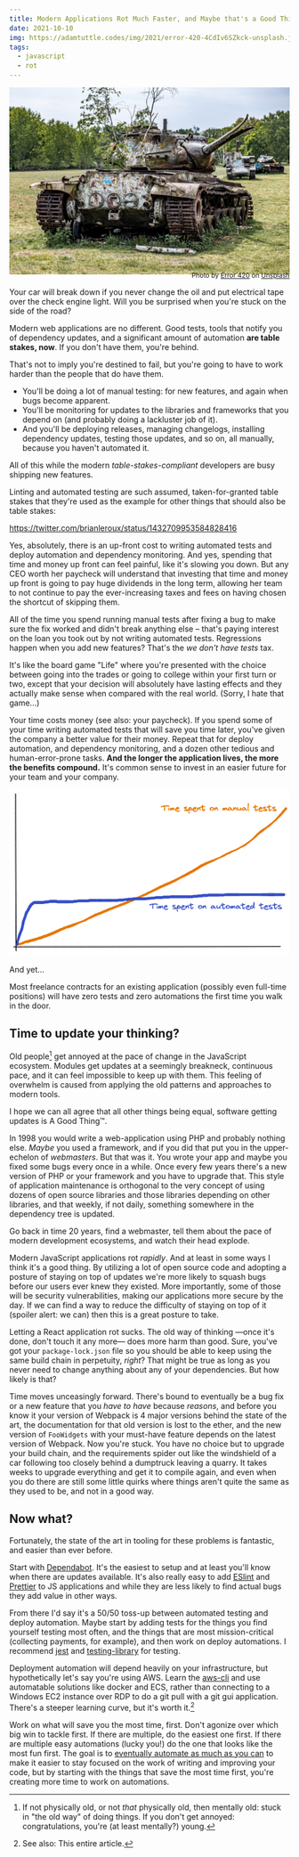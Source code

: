 ```yaml
---
title: Modern Applications Rot Much Faster, and Maybe that's a Good Thing
date: 2021-10-10
img: https://adamtuttle.codes/img/2021/error-420-4CdIv6SZkck-unsplash.jpg
tags:
  - javascript
  - rot
---
```


![An abandoned tank](/img/2021/error-420-4CdIv6SZkck-unsplash.jpg)

<div style="text-align:right; margin-top: -25px"><small>Photo by <a href="https://unsplash.com/@error420?utm_source=unsplash&utm_medium=referral&utm_content=creditCopyText">Error 420</a> on <a href="https://unsplash.com/s/photos/rotten?utm_source=unsplash&utm_medium=referral&utm_content=creditCopyText">Unsplash</a></small></div>

Your car will break down if you never change the oil and put electrical tape over the check engine light. Will you be surprised when you're stuck on the side of the road?

Modern web applications are no different. Good tests, tools that notify you of dependency updates, and a significant amount of automation **are table stakes, now**. If you don't have them, you're behind.

That's not to imply you're destined to fail, but you're going to have to work harder than the people that do have them.

- You'll be doing a lot of manual testing: for new features, and again when bugs become apparent.
- You'll be monitoring for updates to the libraries and frameworks that you depend on (and probably doing a lackluster job of it).
- And you'll be deploying releases, managing changelogs, installing dependency updates, testing those updates, and so on, all manually, because you haven't automated it.

All of this while the modern _table-stakes-compliant_ developers are busy shipping new features.

Linting and automated testing are such assumed, taken-for-granted table stakes that they're used as the example for other things that should also be table stakes:

https://twitter.com/brianleroux/status/1432709953584828416

Yes, absolutely, there is an up-front cost to writing automated tests and deploy automation and dependency monitoring. And yes, spending that time and money up front can feel painful, like it's slowing you down. But any CEO worth her paycheck will understand that investing that time and money up front is going to pay huge dividends in the long term, allowing her team to not continue to pay the ever-increasing taxes and fees on having chosen the shortcut of skipping them.

All of the time you spend running manual tests after fixing a bug to make sure the fix worked and didn't break anything else &ndash; that's paying interest on the loan you took out by not writing automated tests. Regressions happen when you add new features? That's the _we don't have tests_ tax.

It's like the board game "Life" where you're presented with the choice between going into the trades or going to college within your first turn or two, except that your decision will absolutely have lasting effects and they actually make sense when compared with the real world. (Sorry, I hate that game...)

Your time costs money (see also: your paycheck). If you spend some of your time writing automated tests that will save you time later, you've given the company a better value for their money. Repeat that for deploy automation, and dependency monitoring, and a dozen other tedious and human-error-prone tasks. **And the longer the application lives, the more the benefits compound.** It's common sense to invest in an easier future for your team and your company.

![Chart showing contrasting cumulative time spent on automated tests vs. cumulative time spent manual testing](/img/2021/automated-testing.png)

And yet...

Most freelance contracts for an existing application (possibly even full-time positions) will have zero tests and zero automations the first time you walk in the door.

## Time to update your thinking?

Old people[^1] get annoyed at the pace of change in the JavaScript ecosystem. Modules get updates at a seemingly breakneck, continuous pace, and it can feel impossible to keep up with them. This feeling of overwhelm is caused from applying the old patterns and approaches to modern tools.

I hope we can all agree that all other things being equal, software getting updates is A Good Thing™.

In 1998 you would write a web-application using PHP and probably nothing else. _Maybe_ you used a framework, and if you did that put you in the upper-echelon of _webmasters_. But that was it. You wrote your app and maybe you fixed some bugs every once in a while. Once every few years there's a new version of PHP or your framework and you have to upgrade that. This style of application maintenance is orthogonal to the very concept of using dozens of open source libraries and those libraries depending on other libraries, and that weekly, if not daily, something somewhere in the dependency tree is updated.

Go back in time 20 years, find a webmaster, tell them about the pace of modern development ecosystems, and watch their head explode.

Modern JavaScript applications rot _rapidly_. And at least in some ways I think it's a good thing. By utilizing a lot of open source code and adopting a posture of staying on top of updates we're more likely to squash bugs before our users ever knew they existed. More importantly, some of those will be security vulnerabilities, making our applications more secure by the day. If we can find a way to reduce the difficulty of staying on top of it (spoiler alert: we can) then this is a great posture to take.

Letting a React application rot sucks. The old way of thinking &mdash;once it's done, don't touch it any more&mdash; does more harm than good. Sure, you've got your `package-lock.json` file so you should be able to keep using the same build chain in perpetuity, _right_? That might be true as long as you never need to change anything about any of your dependencies. But how likely is that?

Time moves unceasingly forward. There's bound to eventually be a bug fix or a new feature that you _have to have_ because _reasons_, and before you know it your version of Webpack is 4 major versions behind the state of the art, the documentation for that old version is lost to the ether, and the new version of `FooWidgets` with your must-have feature depends on the latest version of Webpack. Now you're stuck. You have no choice but to upgrade your build chain, and the requirements spider out like the windshield of a car following too closely behind a dumptruck leaving a quarry. It takes weeks to upgrade everything and get it to compile again, and even when you do there are still some little quirks where things aren't quite the same as they used to be, and not in a good way.

## Now what?

Fortunately, the state of the art in tooling for these problems is fantastic, and easier than ever before.

Start with [Dependabot][dependabot]. It's the easiest to setup and at least you'll know when there are updates available. It's also really easy to add [ESlint][] and [Prettier][] to JS applications and while they are less likely to find actual bugs they add value in other ways.

From there I'd say it's a 50/50 toss-up between automated testing and deploy automation. Maybe start by adding tests for the things you find yourself testing most often, and the things that are most mission-critical (collecting payments, for example), and then work on deploy automations. I recommend [jest][] and [testing-library][] for testing.

Deployment automation will depend heavily on your infrastructure, but hypothetically let's say you're using AWS. Learn the [aws-cli][] and use automatable solutions like docker and ECS, rather than connecting to a Windows EC2 instance over RDP to do a git pull with a git gui application. There's a steeper learning curve, but it's worth it.[^2]

Work on what will save you the most time, first. Don't agonize over which big win to tackle first. If there are multiple, do the easiest one first. If there are multiple easy automations (lucky you!) do the one that looks like the most fun first. The goal is to [eventually automate as much as you can][kcd-automation] to make it easier to stay focused on the work of writing and improving your code, but by starting with the things that save the most time first, you're creating more time to work on automations.

[^1]: If not physically old, or not _that_ physically old, then mentally old: stuck in "the old way" of doing things. If you don't get annoyed: congratulations, you're (at least mentally?) young.
[^2]: See also: This entire article.

[dependabot]: https://docs.github.com/en/code-security/supply-chain-security/keeping-your-dependencies-updated-automatically/enabling-and-disabling-version-updates#enabling-dependabot-version-updates
[jest]: https://jestjs.io/
[testing-library]: https://testing-library.com/
[eslint]: https://eslint.org/
[prettier]: https://prettier.io/
[aws-cli]: https://aws.amazon.com/cli/
[kcd-automation]: https://kentcdodds.com/blog/automation
